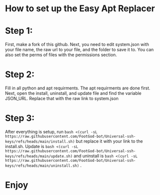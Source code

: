 # How to set up the Easy Apt Replacer
# Step 1:
First, make a fork of this github.
Next, you need to edit system.json with your file name, the raw url to your file, and the folder to save it to.
You can also set the perms of files with the permissions section.
# Step 2:
Fill in all python and apt requirments. The apt requirments are done first. 
Next, open the install, uninstall, and update file and find the variable JSON_URL. Replace that with the raw link to system.json
# Step 3:
After everything is setup, run 
```bash <(curl -sL https://raw.githubusercontent.com/FootGod-bot/Universal-ssh-keys/refs/heads/main/install.sh)```
but replace it with your link to the install.sh. Update is
```bash <(curl -sL https://raw.githubusercontent.com/FootGod-bot/Universal-ssh-keys/refs/heads/main/update.sh)```
and uninstall is
```bash <(curl -sL https://raw.githubusercontent.com/FootGod-bot/Universal-ssh-keys/refs/heads/main/uninstall.sh)```
.
# Enjoy
